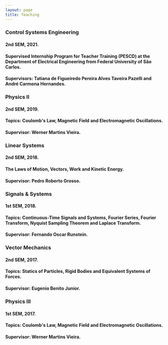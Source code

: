 ```yaml
---
layout: page
title: Teaching
---
```


### Control Systems Engineering
#### 2nd SEM, 2021.
#### Supervised Internship Program for Teacher Training (PESCD) at the Department of Electrical Engineering from Federal University of São Carlos.
#### Supervisors: Tatiana de Figueiredo Pereira Alves Taveira Pazelli and André Carmona Hernandes.

### Physics II
#### 2nd SEM, 2019.
#### Topics: Coulomb's Law, Magnetic Field and Electromagnetic Oscillations. 
#### Supervisor: Werner Martins Vieira.

### Linear Systems
#### 2nd SEM, 2018.
#### The Laws of Motion, Vectors, Work and Kinetic Energy.
#### Supervisor: Pedro Roberto Grosso. 

### Signals & Systems
#### 1st SEM, 2018.
#### Topics: Continuous-Time Signals and Systems, Fourier Series, Fourier Transform, Nyquist Sampling Theorem and Laplace Transform. 
#### Supervisor: Fernando Oscar Runstein.

### Vector Mechanics
#### 2nd SEM, 2017.
#### Topics: Statics of Particles, Rigid Bodies and Equivalent Systems of Forces.
#### Supervisor: Eugenio Benito Junior. 

### Physics III
#### 1st SEM, 2017.
#### Topics: Coulomb's Law, Magnetic Field and Electromagnetic Oscillations. 
#### Supervisor: Werner Martins Vieira.
